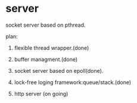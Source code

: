 server
======

socket server based on pthread.

plan:

 1) flexible thread wrapper.(done)
 
 2) buffer managment.(done)

 3) socket server based on epoll(done).
 
 4) lock-free loging framework:queue/stack.(done)
 
 5) http server (on going)
 
 
